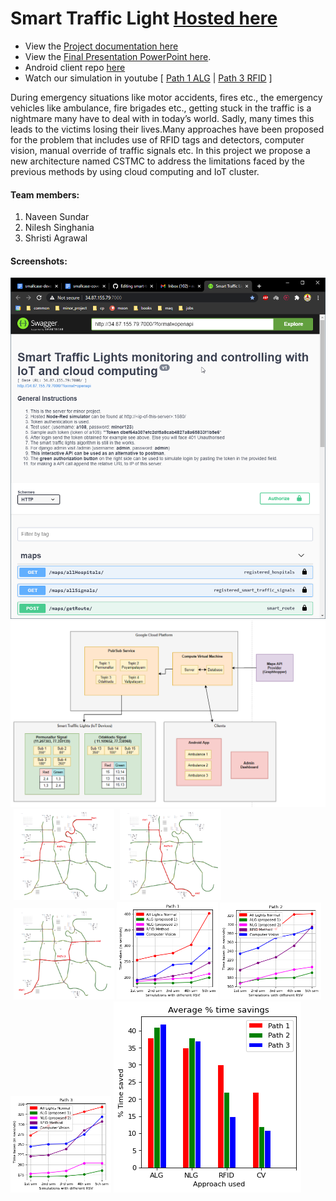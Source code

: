 # Smart Traffic Light [ Hosted here ](http://34.87.155.79:7000/)

- View the [Project documentation here](https://drive.google.com/file/d/154ADJy3Ga9-2AIqpzzOIytc2UZ3r4cOs/view?usp=sharing)
- View the [Final Presentation PowerPoint here](https://drive.google.com/file/d/1uzcWg4-bDfg9ymzYnNSm4W6SRSHFbR1F/view?usp=sharing). 
- Android client repo [here](https://github.com/ShristiAgrawal/Smart_traffic_light) 
- Watch our simulation in youtube [ [Path 1 ALG](https://youtu.be/OFKUtP1LqcI) | [Path 3 RFID](https://youtu.be/59R0AbVH7o8) ]  

During emergency situations like motor accidents, fires etc., the emergency vehicles like ambulance, fire brigades etc., getting stuck in the traffic is a nightmare many have to deal with in today’s world. Sadly, many times this leads to the victims losing their lives.Many approaches have been proposed for the problem that includes use of RFID tags and detectors, computer vision, manual override of traffic signals etc.
In this project we propose a new architecture named CSTMC to address the limitations faced by the previous methods by using cloud computing and IoT cluster.

#### Team members:
1. Naveen Sundar 
1. Nilesh Singhania
1. Shristi Agrawal	

#### Screenshots:
<img src='swagger.png'/>
<img src='image016.png'/>

<div style='display:inline' >
<img src='image053.png' width='32%' style='margin-left:1%'/>
<img src='image055.png' width='32%' style='margin-left:1%'/>
<img src='image057.png' width='32%' style='margin-left:1%'/>
</div>

<div style='display:inline'>
<img src='image059.png' width='32%'/>
<img src='image061.png' width='32%'/>
<img src='image063.png' width='32%'/>
</div>

<img src='image065.png'/>
